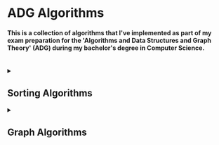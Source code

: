 # ADG Algorithms
#### This is a collection of algorithms that I've implemented as part of my exam preparation for the 'Algorithms and Data Structures and Graph Theory' (ADG) during my bachelor's degree in Computer Science.
<br>
<div>
<details>
<summary><h2>Sorting Algorithms</h2></summary>
To use the algorithms in an interactive terminal you can use <kbd>Main.java</kbd> in <br>
https://github.com/1nbetw33n/adg-ws22/tree/main/src/main/java/adg/sorting <br>
<br>
The sorting algorithms will produce the different states that occured while performing the algorithm.<br>
for example ::<br>
<kbd>{12, 13, 24, 33, 20, 17, 29, 19, 11, 8}</kbd> with <kbd>merge sort</kbd> will produce the following output ::<br>
<pre>
{
{12, 13, 24, 33, 20, 17, 29, 19, 11, 8},
{12, 13},
{12, 13, 24},
{20, 33},
{12, 13, 20, 24, 33},
{17, 29},
{17, 19, 29},
{8, 11},
{8, 11, 17, 19, 29},
{8, 11, 12, 13, 17, 19, 20, 24, 29, 33}
}
</pre>
The following algorithms are implemented and extensively tested ::<br>
<kbd>Selection Sort</kbd><br>
<kbd>Insertion Sort</kbd><br>
<kbd>Bubble Sort</kbd><br>
<kbd>Merge Sort</kbd><br>
<kbd>Quick Sort</kbd><br>
</details>
<details>
<summary><h2>Graph Algorithms</h2></summary>
To use the algorithms in an interactive terminal you can use <kbd>Main.java</kbd> in <br>
https://github.com/1nbetw33n/adg-ws22/tree/main/src/main/java/adg/graph <br>
<br>
The graph algorithms will provide the order in which the nodes are visited.<br>
for example ::<br>
<kbd>The Adjacency List</kbd> 
<pre>
0 -> [1, 3]
1 -> [3, 6]
2 -> [7]
3 -> [2]
4 -> [1, 6]
5 -> [1, 4, 6]
6 -> [2, 3, 7]
7 -> []
</pre>
with <kbd>Top Sort</kbd> will produce the following output ::<br>
<pre>
{1,4,7,6,3,2,5,8}
</pre>
The following algorithms are implemented <strong><em>(and NOT extensively tested)</em></strong> ::<br>
<kbd>Depth First Search (DFS)</kbd><br>
<kbd>Breadth First Search (BFS)</kbd><br>
<kbd>Topological Sort (Top Sort)</kbd><br>
</details>
</div>

